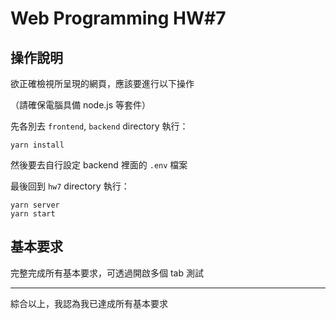 # Web Programming HW#7

## 操作說明

欲正確檢視所呈現的網頁，應該要進行以下操作

（請確保電腦具備 node.js 等套件）

先各別去 `frontend`, `backend` directory 執行：

```
yarn install
```

然後要去自行設定 backend 裡面的 `.env` 檔案

最後回到 `hw7` directory 執行：

```
yarn server
yarn start
```

## 基本要求

完整完成所有基本要求，可透過開啟多個 tab 測試

---

綜合以上，我認為我已達成所有基本要求
